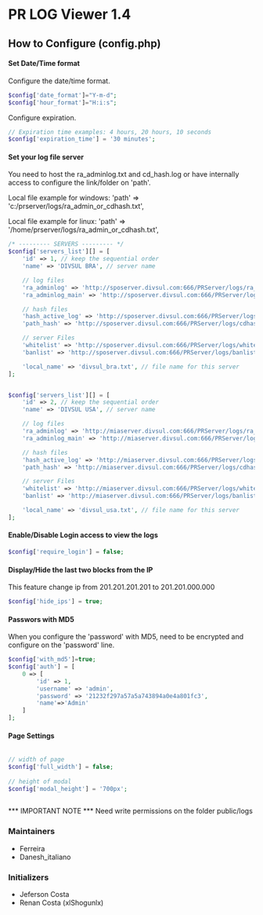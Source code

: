 # PR LOG Viewer 1.4
 
## How to Configure (config.php)
 
#### Set Date/Time format
Configure the date/time format.
```php
$config['date_format']="Y-m-d";
$config['hour_format']="H:i:s";
```
Configure expiration.
```php
// Expiration time examples: 4 hours, 20 hours, 10 seconds
$config['expiration_time'] = '30 minutes';
```
 
#### Set your log file server
You need to host the ra_adminlog.txt and cd_hash.log or have internally access to configure the link/folder on 'path'.

Local file example for windows:
'path' => 'c:/prserver/logs/ra_admin_or_cdhash.txt',
 
Local file example for linux:
'path' => '/home/prserver/logs/ra_admin_or_cdhash.txt',
```php
/* --------- SERVERS --------- */
$config['servers_list'][] = [
    'id' => 1, // keep the sequential order
    'name' => 'DIVSUL BRA', // server name

    // log files
    'ra_adminlog' => 'http://sposerver.divsul.com:666/PRServer/logs/ra_adminlog.txt', 
    'ra_adminlog_main' => 'http://sposerver.divsul.com:666/PRServer/logs/ra_adminlog_main.txt', 

    // hash files
    'hash_active_log' => 'http://sposerver.divsul.com:666/PRServer/logs/cdhash.txt', 
    'path_hash' => 'http://sposerver.divsul.com:666/PRServer/logs/cdhash_main.txt', 

    // server Files
    'whitelist' => 'http://sposerver.divsul.com:666/PRServer/logs/whitelist.txt',
    'banlist' => 'http://sposerver.divsul.com:666/PRServer/logs/banlist.con',

    'local_name' => 'divsul_bra.txt', // file name for this server
];


$config['servers_list'][] = [
    'id' => 2, // keep the sequential order
    'name' => 'DIVSUL USA', // server name

    // log files
    'ra_adminlog' => 'http://miaserver.divsul.com:666/PRServer/logs/ra_adminlog.txt', // filelog 1
    'ra_adminlog_main' => 'http://miaserver.divsul.com:666/PRServer/logs/ra_adminlog_main.txt', // filelog 2

    // hash files
    'hash_active_log' => 'http://miaserver.divsul.com:666/PRServer/logs/cdhash.txt', // filelog 1
    'path_hash' => 'http://miaserver.divsul.com:666/PRServer/logs/cdhash_main.txt', // filelog 2

    // server Files
    'whitelist' => 'http://miaserver.divsul.com:666/PRServer/logs/whitelist.txt',
    'banlist' => 'http://miaserver.divsul.com:666/PRServer/logs/banlist.con',

    'local_name' => 'divsul_usa.txt', // file name for this server
];
```
 
#### Enable/Disable Login access to view the logs
```php
$config['require_login'] = false;
```
#### Display/Hide the last two blocks from the IP
This feature change ip from 201.201.201.201 to 201.201.000.000
```php
$config['hide_ips'] = true;
```
 
 
#### Passwors with MD5
When you configure the 'password' with MD5, need to be encrypted and configure on the 'password' line.
```php
$config['with_md5']=true;
$config['auth'] = [
    0 => [
        'id' => 1,
        'username' => 'admin',
        'password' => '21232f297a57a5a743894a0e4a801fc3',
        'name'=>'Admin'
    ]
];
```
 
 
#### Page Settings
```php
 
// width of page
$config['full_width'] = false;
 
// height of modal
$config['modal_height'] = '700px';
 
```
 
*** IMPORTANT NOTE ***
Need write permissions on the folder public/logs
 
### Maintainers
- Ferreira
- Danesh_italiano
 
### Initializers
- Jeferson Costa
- Renan Costa (xlShogunlx)
